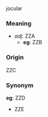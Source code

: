 jocular
### Meaning
+ _adj_: ZZA
    + __eg__: ZZB

### Origin

ZZC

### Synonym

__eg__: ZZD

+ ZZE



